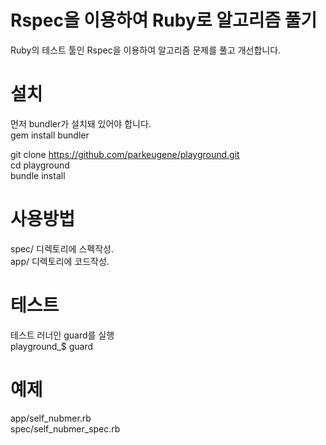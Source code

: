 Rspec을 이용하여 Ruby로 알고리즘 풀기
====================================
Ruby의 테스트 툴인 Rspec을 이용하여 알고리즘 문제를 풀고 개선합니다.  
  
설치
===
먼저 bundler가 설치돼 있어야 합니다.  
gem install bundler  

git clone https://github.com/parkeugene/playground.git  
cd playground  
bundle install  

사용방법
=======
spec/ 디렉토리에 스펙작성.  
app/ 디렉토리에 코드작성.  

테스트
=====
테스트 러너인 guard를 실행  
playground_$ guard  

예제
====
app/self_nubmer.rb  
spec/self_nubmer_spec.rb  

